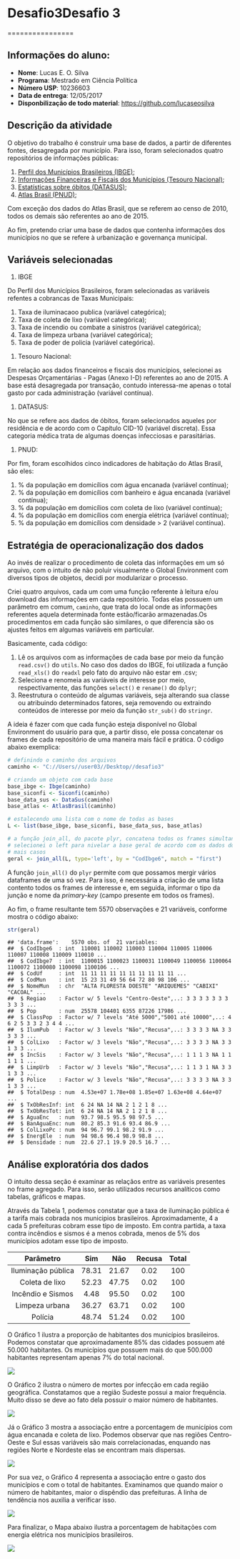 # Desafio3Desafio 3
================

Informações do aluno:
---------------------

-   **Nome**: Lucas E. O. Silva
-   **Programa**: Mestrado em Ciência Política
-   **Número USP**: 10236603
-   **Data de entrega**: 12/05/2017
-   **Disponbilização de todo material**: <https://github.com/lucaseosilva>

Descrição da atividade
----------------------

O objetivo do trabalho é construir uma base de dados, a partir de diferentes fontes, desagregada por município. Para isso, foram selecionados quatro repositórios de informações públicas:

1.  [Perfil dos Municípios Brasileiros (IBGE)](http://www.ibge.gov.br/home/estatistica/economia/perfilmunic/2015/default.shtm);
2.  [Informações Financeiras e Fiscais dos Municípios (Tesouro Nacional)](https://siconfi.tesouro.gov.br/siconfi/pages/public/consulta_finbra/finbra_list.jsf);
3.  [Estatísticas sobre óbitos (DATASUS)](http://tabnet.datasus.gov.br/cgi/deftohtm.exe?sim/cnv/pobt10br.def);
4.  [Atlas Brasil (PNUD)](www.atlasbrasil.org.br/2013/pt/consulta/);

Com exceção dos dados do Atlas Brasil, que se referem ao censo de 2010, todos os demais são referentes ao ano de 2015.

Ao fim, pretendo criar uma base de dados que contenha informações dos municípios no que se refere à urbanização e governança municipal.

Variáveis selecionadas
----------------------

1.  IBGE

Do Perfil dos Municípios Brasileiros, foram selecionadas as variáveis refentes a cobrancas de Taxas Municipais:

1.  Taxa de iluminacaoo publica (variável categórica);
2.  Taxa de coleta de lixo (variável categórica);
3.  Taxa de incendio ou combate a sinistros (variável categórica);
4.  Taxa de limpeza urbana (variável categórica);
5.  Taxa de poder de policia (variável categórica).

<!-- -->

1.  Tesouro Nacional:

Em relação aos dados financeiros e fiscais dos municípios, selecionei as Despesas Orçamentárias - Pagas (Anexo I-D) referentes ao ano de 2015. A base está desagregada por transação, contudo interessa-me apenas o total gasto por cada administração (variável contínua).

1.  DATASUS:

No que se refere aos dados de óbitos, foram selecionados aqueles por residência e de acordo com o Capítulo CID-10 (variável discreta). Essa categoria médica trata de algumas doenças infecciosas e parasitárias.

1.  PNUD:

Por fim, foram escolhidos cinco indicadores de habitação do Atlas Brasil, são eles:

1.  % da população em domicílios com água encanada (variável contínua);
2.  % da população em domicílios com banheiro e água encanada (variável contínua);
3.  % da população em domicílios com coleta de lixo (variável contínua);
4.  % da população em domicílios com energia elétrica (variável contínua);
5.  % da população em domicílios com densidade &gt; 2 (variável contínua).

Estratégia de operacionalização dos dados
-----------------------------------------

Ao invés de realizar o procedimento de coleta das informações em um só arquivo, com o intuito de não poluir visualmente o Global Environment com diversos tipos de objetos, decidi por modularizar o processo.

Criei quatro arquivos, cada um com uma função referente à leitura e/ou download das informações em cada repositório. Todas elas possuem um parâmetro em comum, `caminho`, que trata do local onde as informações referentes aquela determinada fonte estão/ficarão armazenadas.Os procedimentos em cada função são similares, o que diferencia são os ajustes feitos em algumas variáveis em particular.

Basicamente, cada código:

1.  Lê os arquivos com as informações de cada base por meio da função `read.csv()` do `utils`. No caso dos dados do IBGE, foi utilizada a função `read_xls()` do `readxl` pelo fato do arquivo não estar em .csv;
2.  Seleciona e renomeia as variáveis de interesse por meio, respectivamente, das funções `select()` e `rename()` do `dplyr`;
3.  Reestrutura o conteúdo de algumas variáveis, seja alterando sua classe ou atribuindo determinados fatores, seja removendo ou extraindo conteúdos de interesse por meio da função `str_sub()` do `stringr`.

A ideia é fazer com que cada função esteja disponível no Global Environment do usuário para que, a partir disso, ele possa concatenar os frames de cada repositório de uma maneira mais fácil e prática. O código abaixo exemplica:

``` r
# definindo o caminho dos arquivos
caminho <- "C://Users//user03//Desktop//desafio3"

# criando um objeto com cada base
base_ibge <- Ibge(caminho)
base_siconfi <- Siconfi(caminho)
base_data_sus <- DataSus(caminho)
base_atlas <- AtlasBrasil(caminho)

# estalecendo uma lista com o nome de todas as bases
L <- list(base_ibge, base_siconfi, base_data_sus, base_atlas)

# a função join_all, do pacote plyr, concatena todos os frames simultaneamente
# selecionei o left para nivelar a base geral de acordo com os dados do ibge, que possuem
# mais casos
geral <- join_all(L, type='left', by = "CodIbge6", match = "first")
```

A função `join_all()` do `plyr` permite com que possamos mergir vários dataframes de uma só vez. Para isso, é necessária a criação de uma lista contento todos os frames de interesse e, em seguida, informar o tipo da junção e nome da *primary-key* (campo presente em todos os frames).

Ao fim, o frame resultante tem 5570 observações e 21 variáveis, conforme mostra o código abaixo:

``` r
str(geral)
```

    ## 'data.frame':    5570 obs. of  21 variables:
    ##  $ CodIbge6  : int  110001 110002 110003 110004 110005 110006 110007 110008 110009 110010 ...
    ##  $ CodIbge7  : int  1100015 1100023 1100031 1100049 1100056 1100064 1100072 1100080 1100098 1100106 ...
    ##  $ CodUf     : int  11 11 11 11 11 11 11 11 11 11 ...
    ##  $ CodMun    : int  15 23 31 49 56 64 72 80 98 106 ...
    ##  $ NomeMun   : chr  "ALTA FLORESTA DOESTE" "ARIQUEMES" "CABIXI" "CACOAL" ...
    ##  $ Regiao    : Factor w/ 5 levels "Centro-Oeste",..: 3 3 3 3 3 3 3 3 3 3 ...
    ##  $ Pop       : num  25578 104401 6355 87226 17986 ...
    ##  $ ClassPop  : Factor w/ 7 levels "Até 5000","5001 até 10000",..: 4 6 2 5 3 3 2 3 4 4 ...
    ##  $ IlumPub   : Factor w/ 3 levels "Não","Recusa",..: 3 3 3 3 NA 3 3 3 3 3 ...
    ##  $ ColLixo   : Factor w/ 3 levels "Não","Recusa",..: 3 3 3 3 NA 3 3 1 3 3 ...
    ##  $ IncSis    : Factor w/ 3 levels "Não","Recusa",..: 1 1 1 3 NA 1 1 1 1 1 ...
    ##  $ LimpUrb   : Factor w/ 3 levels "Não","Recusa",..: 1 1 3 1 NA 3 3 1 3 3 ...
    ##  $ Police    : Factor w/ 3 levels "Não","Recusa",..: 3 3 3 3 NA 3 3 1 3 3 ...
    ##  $ TotalDesp : num  4.53e+07 1.78e+08 1.85e+07 1.63e+08 4.64e+07 ...
    ##  $ TxObResInf: int  6 24 NA 14 NA 2 1 2 1 8 ...
    ##  $ TxObResTot: int  6 24 NA 14 NA 2 1 2 1 8 ...
    ##  $ AguaEnc   : num  93.7 98.5 95.5 98 97.5 ...
    ##  $ BanAguaEnc: num  80.2 85.3 91.6 93.4 86.9 ...
    ##  $ ColLixoPc : num  94 96.7 99.1 98.2 91.9 ...
    ##  $ EnergEle  : num  94 98.6 96.4 98.9 98.8 ...
    ##  $ Densidade : num  22.6 27.1 19.9 20.5 16.7 ...

Análise exploratória dos dados
------------------------------

O intuito dessa seção é examinar as relaçãos entre as variáveis presentes no frame agregado. Para isso, serão utilizados recursos analíticos como tabelas, gráficos e mapas.

Através da Tabela 1, podemos constatar que a taxa de iluminação pública é a tarifa mais cobrada nos municipios brasileiros. Aproximadamente, 4 a cada 5 prefeituras cobram esse tipo de imposto. Em contra partida, a taxa contra incêndios e sismos é a menos cobrada, menos de 5% dos municípios adotam esse tipo de imposto.

|      Parâmetro     |  Sim  |  Não  | Recusa | Total |
|:------------------:|:-----:|:-----:|:------:|:-----:|
| Iluminação pública | 78.31 | 21.67 |  0.02  |  100  |
|   Coleta de lixo   | 52.23 | 47.75 |  0.02  |  100  |
|  Incêndio e Sismos |  4.48 | 95.50 |  0.02  |  100  |
|   Limpeza urbana   | 36.27 | 63.71 |  0.02  |  100  |
|       Polícia      | 48.74 | 51.24 |  0.02  |  100  |

O Gráfico 1 ilustra a proporção de habitantes dos municípios brasileiros. Podemos constatar que aproximadamente 85% das cidades possuem até 50.000 habitantes. Os municípios que possuem mais do que 500.000 habitantes representam apenas 7% do total nacional.

![](documentacao_files/figure-markdown_github/unnamed-chunk-4-1.png)

O Gráfico 2 ilustra o número de mortes por infecção em cada região geográfica. Constatamos que a região Sudeste possui a maior frequência. Muito disso se deve ao fato dela possuir o maior número de habitantes.

![](documentacao_files/figure-markdown_github/unnamed-chunk-5-1.png)

Já o Gráfico 3 mostra a associação entre a porcentagem de municípios com água encanada e coleta de lixo. Podemos observar que nas regiões Centro-Oeste e Sul essas variáveis são mais correlacionadas, enquando nas regiões Norte e Nordeste elas se encontram mais dispersas.

![](documentacao_files/figure-markdown_github/unnamed-chunk-6-1.png)

Por sua vez, o Gráfico 4 representa a associação entre o gasto dos municípios e com o total de habitantes. Examinamos que quando maior o número de habitantes, maior o dispêndio das prefeituras. A linha de tendência nos auxilia a verificar isso.

![](documentacao_files/figure-markdown_github/unnamed-chunk-7-1.png)

Para finalizar, o Mapa abaixo ilustra a porcentagem de habitações com energia elétrica nos municípios brasileiros.

![](documentacao_files/figure-markdown_github/unnamed-chunk-8-1.png)
